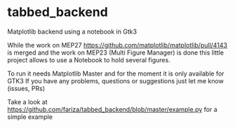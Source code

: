 # tabbed_backend
Matplotlib backend using a notebook in Gtk3

While the work on MEP27 https://github.com/matplotlib/matplotlib/pull/4143 is merged and the work
on MEP23 (Multi Figure Manager) is done this little project allows to use a Notebook to
hold several figures.

To run it needs Matplotlib Master and for the moment it is only available for GTK3
If you have any problems, questions or suggestions just let me know (issues, PRs)

Take a look at https://github.com/fariza/tabbed_backend/blob/master/example.py for a simple example

